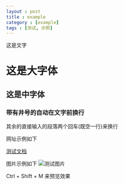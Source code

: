 ```yaml
---
layout : post
title : example
category : [example]
tags : [测试, 示例]
---
```


这是文字

# 这是大字体

## 这是中字体

### 带有井号的自动在文字前换行

其余的直接输入的段落两个回车(既空一行)来换行

网址示例如下

[测试文档](http://cnumathliu.github.io/assets/测试文档.doc)

图片示例如下
![测试图片](http://cnumathliu.github.io/assets/test.png)

Ctrl + Shift + M 来预览效果
